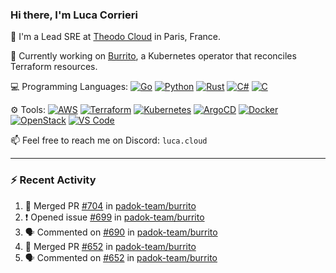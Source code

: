 ### Hi there, I'm Luca Corrieri

👋 I'm a Lead SRE at [Theodo Cloud](https://cloud.theodo.com/) in Paris, France.

🌯 Currently working on [Burrito](https://github.com/padok-team/burrito), a Kubernetes operator that reconciles Terraform resources.

💻 Programming Languages:
[![Go](https://img.shields.io/badge/Go-007d9c?style=flat-square&logo=go&logoColor=white)](#)
[![Python](https://img.shields.io/badge/Python-3b78a7.svg?style=flat-square&logo=python&logoColor=white)](#)
[![Rust](https://img.shields.io/badge/Rust-c14566?style=flat-square&logo=rust&logoColor=white)](#)
[![C#](https://img.shields.io/badge/C%23-1e9e25.svg?style=flat-square&logo=c%20sharp&logoColor=white)](#)
[![C](https://img.shields.io/badge/C-2570ae.svg?style=flat-square&logo=c&logoColor=white)](#)

⚙️ Tools:
[![AWS](https://img.shields.io/badge/AWS-232F3E?style=flat-square&logo=amazonaws&logoColor=white)](#)
[![Terraform](https://img.shields.io/badge/Terraform-7B42BC?style=flat-square&logo=terraform&logoColor=white)](#)
[![Kubernetes](https://img.shields.io/badge/Kubernetes-326CE5?style=flat-square&logo=kubernetes&logoColor=white)](#)
[![ArgoCD](https://img.shields.io/badge/ArgoCD-009485?style=flat-square&logo=argo&logoColor=white)](#)
[![Docker](https://img.shields.io/badge/Docker-2496ED?style=flat-square&logo=docker&logoColor=white)](#)
[![OpenStack](https://img.shields.io/badge/OpenStack-ED1944?style=flat-square&logo=openstack&logoColor=white)](#)
[![VS Code](https://img.shields.io/badge/VS%20Code-007ACC?style=flat-square&logo=visualstudiocode&logoColor=white)](#)

📫 Feel free to reach me on Discord: `luca.cloud`

---

### :zap: Recent Activity

<!--START_SECTION:activity-->
1. 🎉 Merged PR [#704](https://github.com/padok-team/burrito/pull/704) in [padok-team/burrito](https://github.com/padok-team/burrito)
2. ❗ Opened issue [#699](https://github.com/padok-team/burrito/issues/699) in [padok-team/burrito](https://github.com/padok-team/burrito)
3. 🗣 Commented on [#690](https://github.com/padok-team/burrito/issues/690#issuecomment-3271007067) in [padok-team/burrito](https://github.com/padok-team/burrito)
4. 🎉 Merged PR [#652](https://github.com/padok-team/burrito/pull/652) in [padok-team/burrito](https://github.com/padok-team/burrito)
5. 🗣 Commented on [#652](https://github.com/padok-team/burrito/pull/652#issuecomment-3262574300) in [padok-team/burrito](https://github.com/padok-team/burrito)
<!--END_SECTION:activity-->
